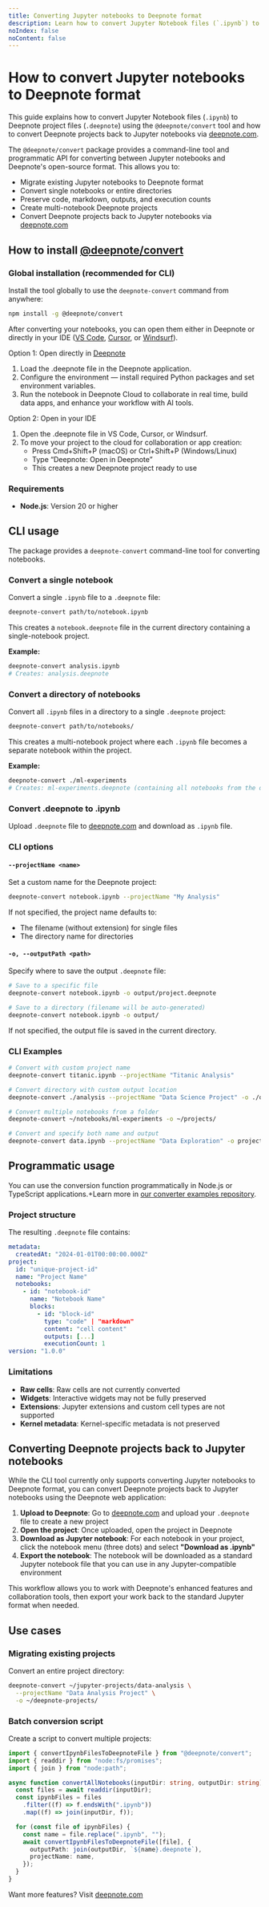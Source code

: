 ```yaml
---
title: Converting Jupyter notebooks to Deepnote format
description: Learn how to convert Jupyter Notebook files (`.ipynb`) to Deepnote project files (`.deepnote`) using the `@deepnote/convert` tool.
noIndex: false
noContent: false
---
```


# How to convert Jupyter notebooks to Deepnote format

This guide explains how to convert Jupyter Notebook files (`.ipynb`) to Deepnote project files (`.deepnote`) using the `@deepnote/convert` tool and how to convert Deepnote projects back to Jupyter notebooks via [deepnote.com](https://deepnote.com).

The `@deepnote/convert` package provides a command-line tool and programmatic API for converting between Jupyter notebooks and Deepnote's open-source format. This allows you to:

- Migrate existing Jupyter notebooks to Deepnote format
- Convert single notebooks or entire directories
- Preserve code, markdown, outputs, and execution counts
- Create multi-notebook Deepnote projects
- Convert Deepnote projects back to Jupyter notebooks via [deepnote.com](https://deepnote.com)

## How to install [@deepnote/convert](https://www.npmjs.com/package/@deepnote/convert)

### Global installation (recommended for CLI)

Install the tool globally to use the `deepnote-convert` command from anywhere:

```bash
npm install -g @deepnote/convert
```

After converting your notebooks, you can open them either in Deepnote or directly in your IDE ([VS Code](https://marketplace.visualstudio.com/items?itemName=Deepnote.vscode-deepnote), [Cursor](https://open-vsx.org/extension/Deepnote/vscode-deepnote), or [Windsurf](https://open-vsx.org/extension/Deepnote/vscode-deepnote)).

Option 1: Open directly in [Deepnote](https://deepnote.com)

1. Load the .deepnote file in the Deepnote application.
2. Configure the environment — install required Python packages and set environment variables.
3. Run the notebook in Deepnote Cloud to collaborate in real time, build data apps, and enhance your workflow with AI tools.

Option 2: Open in your IDE

1. Open the .deepnote file in VS Code, Cursor, or Windsurf.
2. To move your project to the cloud for collaboration or app creation:
   - Press Cmd+Shift+P (macOS) or Ctrl+Shift+P (Windows/Linux)
   - Type “Deepnote: Open in Deepnote”
   - This creates a new Deepnote project ready to use

### Requirements

- **Node.js**: Version 20 or higher

## CLI usage

The package provides a `deepnote-convert` command-line tool for converting notebooks.

### Convert a single notebook

Convert a single `.ipynb` file to a `.deepnote` file:

```bash
deepnote-convert path/to/notebook.ipynb
```

This creates a `notebook.deepnote` file in the current directory containing a single-notebook project.

**Example:**

```bash
deepnote-convert analysis.ipynb
# Creates: analysis.deepnote
```

### Convert a directory of notebooks

Convert all `.ipynb` files in a directory to a single `.deepnote` project:

```bash
deepnote-convert path/to/notebooks/
```

This creates a multi-notebook project where each `.ipynb` file becomes a separate notebook within the project.

**Example:**

```bash
deepnote-convert ./ml-experiments
# Creates: ml-experiments.deepnote (containing all notebooks from the directory)
```

### Convert .deepnote to .ipynb

Upload `.deepnote` file to [deepnote.com](https://deepnote.com) and download as `.ipynb` file.

### CLI options

#### `--projectName <name>`

Set a custom name for the Deepnote project:

```bash
deepnote-convert notebook.ipynb --projectName "My Analysis"
```

If not specified, the project name defaults to:

- The filename (without extension) for single files
- The directory name for directories

#### `-o, --outputPath <path>`

Specify where to save the output `.deepnote` file:

```bash
# Save to a specific file
deepnote-convert notebook.ipynb -o output/project.deepnote

# Save to a directory (filename will be auto-generated)
deepnote-convert notebook.ipynb -o output/
```

If not specified, the output file is saved in the current directory.

### CLI Examples

```bash
# Convert with custom project name
deepnote-convert titanic.ipynb --projectName "Titanic Analysis"

# Convert directory with custom output location
deepnote-convert ./analysis --projectName "Data Science Project" -o ./output

# Convert multiple notebooks from a folder
deepnote-convert ~/notebooks/ml-experiments -o ~/projects/

# Convert and specify both name and output
deepnote-convert data.ipynb --projectName "Data Exploration" -o projects/exploration.deepnote
```

## Programmatic usage

You can use the conversion function programmatically in Node.js or TypeScript applications.+Learn more in [our converter examples repository](https://github.com/deepnote/deepnote/tree/main/packages/convert/examples/convert-programmatically.md).

### Project structure

The resulting `.deepnote` file contains:

```yaml
metadata:
  createdAt: "2024-01-01T00:00:00.000Z"
project:
  id: "unique-project-id"
  name: "Project Name"
  notebooks:
    - id: "notebook-id"
      name: "Notebook Name"
      blocks:
        - id: "block-id"
          type: "code" | "markdown"
          content: "cell content"
          outputs: [...]
          executionCount: 1
version: "1.0.0"
```

### Limitations

- **Raw cells**: Raw cells are not currently converted
- **Widgets**: Interactive widgets may not be fully preserved
- **Extensions**: Jupyter extensions and custom cell types are not supported
- **Kernel metadata**: Kernel-specific metadata is not preserved

## Converting Deepnote projects back to Jupyter notebooks

While the CLI tool currently only supports converting Jupyter notebooks to Deepnote format, you can convert Deepnote projects back to Jupyter notebooks using the Deepnote web application:

1. **Upload to Deepnote**: Go to [deepnote.com](https://deepnote.com) and upload your `.deepnote` file to create a new project
2. **Open the project**: Once uploaded, open the project in Deepnote
3. **Download as Jupyter notebook**: For each notebook in your project, click the notebook menu (three dots) and select **"Download as .ipynb"**
4. **Export the notebook**: The notebook will be downloaded as a standard Jupyter notebook file that you can use in any Jupyter-compatible environment

This workflow allows you to work with Deepnote's enhanced features and collaboration tools, then export your work back to the standard Jupyter format when needed.

## Use cases

### Migrating existing projects

Convert an entire project directory:

```bash
deepnote-convert ~/jupyter-projects/data-analysis \
  --projectName "Data Analysis Project" \
  -o ~/deepnote-projects/
```

### Batch conversion script

Create a script to convert multiple projects:

```typescript
import { convertIpynbFilesToDeepnoteFile } from "@deepnote/convert";
import { readdir } from "node:fs/promises";
import { join } from "node:path";

async function convertAllNotebooks(inputDir: string, outputDir: string) {
  const files = await readdir(inputDir);
  const ipynbFiles = files
    .filter((f) => f.endsWith(".ipynb"))
    .map((f) => join(inputDir, f));

  for (const file of ipynbFiles) {
    const name = file.replace(".ipynb", "");
    await convertIpynbFilesToDeepnoteFile([file], {
      outputPath: join(outputDir, `${name}.deepnote`),
      projectName: name,
    });
  }
}
```

Want more features? Visit [deepnote.com](https://deepnote.com)
